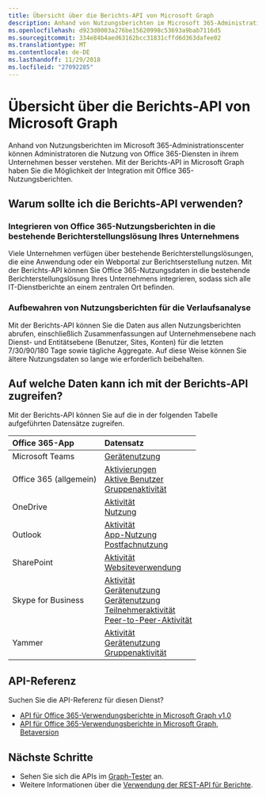```yaml
---
title: Übersicht über die Berichts-API von Microsoft Graph
description: Anhand von Nutzungsberichten im Microsoft 365-Administrationscenter können Administratoren die Nutzung von Office 365-Diensten in ihrem Unternehmen besser verstehen. Mit der Berichts-API in Microsoft Graph haben Sie die Möglichkeit der Integration mit Office 365-Nutzungsberichten.
ms.openlocfilehash: d923d0003a276be15620998c53693a9bab7116d5
ms.sourcegitcommit: 334e84b4aed63162bcc31831cffd6d363dafee02
ms.translationtype: MT
ms.contentlocale: de-DE
ms.lasthandoff: 11/29/2018
ms.locfileid: "27092285"
---
```

# <a name="microsoft-graph-reports-api-overview"></a>Übersicht über die Berichts-API von Microsoft Graph

Anhand von Nutzungsberichten im Microsoft 365-Administrationscenter können Administratoren die Nutzung von Office 365-Diensten in ihrem Unternehmen besser verstehen. Mit der Berichts-API in Microsoft Graph haben Sie die Möglichkeit der Integration mit Office 365-Nutzungsberichten.

## <a name="why-use-the-reports-api"></a>Warum sollte ich die Berichts-API verwenden?

### <a name="integrate-office-365-usage-reporting-into-your-organizations-existing-reporting-solution"></a>Integrieren von Office 365-Nutzungsberichten in die bestehende Berichterstellungslösung Ihres Unternehmens
Viele Unternehmen verfügen über bestehende Berichterstellungslösungen, die eine Anwendung oder ein Webportal zur Berichtserstellung nutzen. Mit der Berichts-API können Sie Office 365-Nutzungsdaten in die bestehende Berichterstellungslösung Ihres Unternehmens integrieren, sodass sich alle IT-Dienstberichte an einem zentralen Ort befinden.  

### <a name="retain-usage-reports-for-historical-analysis"></a>Aufbewahren von Nutzungsberichten für die Verlaufsanalyse
Mit der Berichts-API können Sie die Daten aus allen Nutzungsberichten abrufen, einschließlich Zusammenfassungen auf Unternehmensebene nach Dienst- und Entitätsebene (Benutzer, Sites, Konten) für die letzten 7/30/90/180 Tage sowie tägliche Aggregate. Auf diese Weise können Sie ältere Nutzungsdaten so lange wie erforderlich beibehalten.

## <a name="what-data-can-i-access-by-using-the-reports-api"></a>Auf welche Daten kann ich mit der Berichts-API zugreifen?

Mit der Berichts-API können Sie auf die in der folgenden Tabelle aufgeführten Datensätze zugreifen.

|Office 365-App|Datensatz|
|:--------|:--------|
|Microsoft Teams|[Gerätenutzung](/graph/api/resources/microsoft-teams-device-usage-reports?view=graph-rest-1.0)<br/>|[Benutzeraktivität](/graph/api/resources/microsoft-teams-user-activity-reports?view=graph-rest-1.0)|
|Office 365 (allgemein) |[Aktivierungen](/graph/api/resources/office-365-activations-reports?view=graph-rest-1.0)<br/>[Aktive Benutzer](/graph/api/resources/office-365-active-users-reports?view=graph-rest-1.0)<br/>[Gruppenaktivität](/graph/api/resources/office-365-groups-activity-reports?view=graph-rest-1.0)|
|OneDrive |[Aktivität](/graph/api/resources/onedrive-activity-reports?view=graph-rest-1.0)<br/>[Nutzung](/graph/api/resources/onedrive-usage-reports?view=graph-rest-1.0)|
|Outlook|[Aktivität](/graph/api/resources/email-activity-reports?view=graph-rest-1.0)<br/>[App-Nutzung](/graph/api/resources/email-app-usage-reports?view=graph-rest-1.0)<br/>[Postfachnutzung](/graph/api/resources/mailbox-usage-reports?view=graph-rest-1.0)|
|SharePoint |[Aktivität](/graph/api/resources/sharepoint-activity-reports?view=graph-rest-1.0)<br/>[Websiteverwendung](/graph/api/resources/sharepoint-site-usage-reports?view=graph-rest-1.0)|
|Skype for Business |[Aktivität](/graph/api/resources/skype-for-business-activity-reports?view=graph-rest-1.0)<br/>[Gerätenutzung](/graph/api/resources/skype-for-business-device-usage-reports?view=graph-rest-1.0)<br/>[Gerätenutzung](/graph/api/resources/skype-for-business-device-usage-reports?view=graph-rest-1.0)<br/>[Teilnehmeraktivität](/graph/api/resources/skype-for-business-participant-activity-reports?view=graph-rest-1.0)<br/>[Peer-to-Peer-Aktivität](/graph/api/resources/skype-for-business-peer-to-peer-activity?view=graph-rest-1.0)|
|Yammer |[Aktivität](/graph/api/resources/yammer-activity-reports?view=graph-rest-1.0)<br/>[Gerätenutzung](/graph/api/resources/yammer-device-usage-reports?view=graph-rest-1.0)<br/>[Gruppenaktivität](/graph/api/resources/yammer-groups-activity-reports?view=graph-rest-1.0)|

## <a name="api-reference"></a>API-Referenz
Suchen Sie die API-Referenz für diesen Dienst?

- [API für Office 365-Verwendungsberichte in Microsoft Graph v1.0](/graph/api/resources/report?view=graph-rest-1.0)
- [API für Office 365-Verwendungsberichte in Microsoft Graph, Betaversion](/graph/api/resources/report?view=graph-rest-beta)

## <a name="next-steps"></a>Nächste Schritte

* Sehen Sie sich die APIs im [Graph-Tester](https://developer.microsoft.com/graph/graph-explorer) an.
* Weitere Informationen über die [Verwendung der REST-API für Berichte](/graph/api/resources/report?view=graph-rest-1.0).
